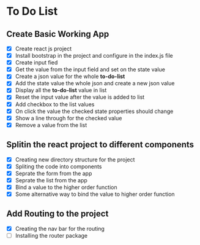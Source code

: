 # To Do List

## Create Basic Working App

- [x] Create react js project
- [x] Install bootstrap in the project and configure in the index.js file
- [x] Create input fied
- [x] Get the value from the input field and set on the state value
- [x] Create a json value for the whole **to-do-list**
- [x] Add the state value the whole json and create a new json value
- [x] Display all the **to-do-list** value in list
- [x] Reset the input value after the value is added to list
- [x] Add checkbox to the list values
- [x] On click the value the checked state properties should change
- [x] Show a line through for the checked value
- [x] Remove a value from the list

## Splitin the react project to different components

- [x] Creating new directory structure for the project
- [x] Spliting the code into components
- [x] Seprate the form from the app
- [x] Seprate the list from the app
- [x] Bind a value to the higher order function
- [x] Some alternative way to bind the value to higher order function

## Add Routing to the project

- [x] Creating the nav bar for the routing
- [ ] Installing the router package
